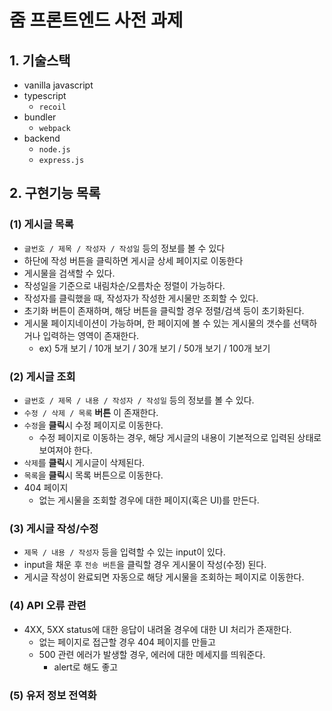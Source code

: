 # 줌 프론트엔드 사전 과제

## 1. 기술스택

- vanilla javascript
- typescript
    - `recoil` 
- bundler
    - `webpack`
- backend
    - `node.js`
    - `express.js`

## 2. 구현기능 목록

### (1) 게시글 목록

- `글번호 / 제목 / 작성자 / 작성일` 등의 정보를 볼 수 있다
- 하단에 작성 버튼을 클릭하면 게시글 상세 페이지로 이동한다
- 게시물을 검색할 수 있다.
- 작성일을 기준으로 내림차순/오름차순 정렬이 가능하다.
- 작성자를 클릭했을 때, 작성자가 작성한 게시물만 조회할 수 있다.
- 초기화 버튼이 존재하며, 해당 버튼을 클릭할 경우 정렬/검색 등이 초기화된다.
- 게시물 페이지네이션이 가능하며, 한 페이지에 볼 수 있는 게시물의 갯수를 선택하거나 입력하는 영역이 존재한다.
    - ex) 5개 보기 / 10개 보기 / 30개 보기 / 50개 보기 / 100개 보기

### (2) 게시글 조회

- `글번호 / 제목 / 내용 / 작성자 / 작성일` 등의 정보를 볼 수 있다.
- `수정 / 삭제 / 목록` **버튼** 이 존재한다.
- `수정`을 **클릭**시 수정 페이지로 이동한다.
    - 수정 페이지로 이동하는 경우, 해당 게시글의 내용이 기본적으로 입력된 상태로 보여져야 한다.
- `삭제`를 **클릭**시 게시글이 삭제된다.
- `목록`을 **클릭**시 목록 버튼으로 이동한다.
- 404 페이지
    - 없는 게시물을 조회할 경우에 대한 페이지(혹은 UI)를 만든다.

### (3) 게시글 작성/수정

- `제목 / 내용 / 작성자` 등을 입력할 수 있는 input이 있다.
- input을 채운 후 `전송 버튼`을 클릭할 경우 게시물이 작성(수정) 된다.
- 게시글 작성이 완료되면 자동으로 해당 게시물을 조회하는 페이지로 이동한다.

### (4) API 오류 관련

- 4XX, 5XX status에 대한 응답이 내려올 경우에 대한 UI 처리가 존재한다.
    - 없는 페이지로 접근할 경우 404 페이지를 만들고
    - 500 관련 에러가 발생할 경우, 에러에 대한 메세지를 띄워준다.
        - alert로 해도 좋고

### (5) 유저 정보 전역화

